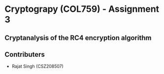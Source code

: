 # Cryptograpy (COL759) - Assignment 3
## Cryptanalysis of the RC4 encryption algorithm

## Contributers
* Rajat Singh (CSZ208507)
